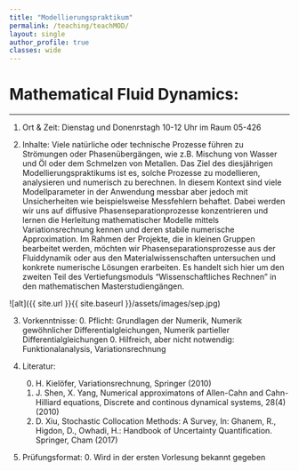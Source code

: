 ```yaml
---
title: "Modellierungspraktikum"
permalink: /teaching/teachMOD/
layout: single
author_profile: true
classes: wide
---
```




Mathematical Fluid Dynamics:
==================
* * *
1. Ort & Zeit: Dienstag und Donenrstagh 10-12 Uhr im Raum 05-426

2. Inhalte:
Viele natürliche oder technische Prozesse führen zu Strömungen oder Phasenübergängen,
wie z.B. Mischung von Wasser und Öl oder dem Schmelzen von Metallen.
Das Ziel des diesjährigen Modellierungspraktikums ist es, solche Prozesse zu modellieren,
analysieren und numerisch zu berechnen. In diesem Kontext sind viele Modellparameter
in der Anwendung messbar aber jedoch mit Unsicherheiten wie beispielsweise Messfehlern
behaftet. Dabei werden wir uns auf diffusive Phasenseparationprozesse konzentrieren und
lernen die Herleitung mathematischer Modelle mittels Variationsrechnung kennen und deren stabile numerische Approximation.
Im Rahmen der Projekte, die in kleinen Gruppen bearbeitet werden, möchten wir Phasenseparationsprozesse aus der Fluiddynamik oder aus den Materialwissenschaften untersuchen und konkrete numerische Lösungen erarbeiten.
Es handelt sich hier um den zweiten Teil des Vertiefungsmoduls “Wissenschaftliches Rechnen” in den mathematischen Masterstudiengängen.


![alt]({{ site.url }}{{ site.baseurl }}/assets/images/sep.jpg)

3. Vorkenntnisse:
	0. Pflicht: Grundlagen der Numerik, Numerik gewöhnlicher Differentialgleichungen,
    Numerik partieller Differentialgleichungen
	0. Hilfreich, aber nicht notwendig: Funktionalanalysis, Variationsrechnung



4. Literatur:

	0. H. Kielöfer, Variationsrechnung, Springer (2010)
	0. J. Shen, X. Yang, Numerical approximatons of Allen-Cahn and Cahn-Hilliard equations,
    Discrete and continous dynamical systems, 28(4) (2010)
	0. D. Xiu, Stochastic Collocation Methods: A Survey, In: Ghanem, R., Higdon, D., Owhadi,
    H.: Handbook of Uncertainty Quantification. Springer, Cham (2017)

5. Prüfungsformat:
   0. Wird in der ersten Vorlesung bekannt gegeben
